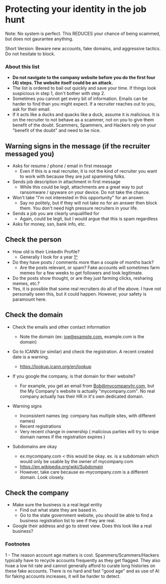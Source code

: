 # Protecting your identity in the job hunt

Note:  No system is perfect.  This REDUCES your chance of being scammed, but does not gaurantee anything.

Short Version:
Beware new accounts, fake domains, and aggressive tactics.  Do not hesitate to block.

### About this list
 - **Do not navigate to the company website before you do the first four (4) steps.  The website itself could be an attack.**
 - The list is ordered to bail out quickly and save your time.  If things look suspicious in step 1, don't bother with step 2. 
 - Sometimes you cannot get every bit of information.  Emails can be harder to find than you might expect.  If a recruiter reaches out to you, ask for their email.
 - If it acts like a ducks and quacks like a duck, assume it is malicious.  It is on the recruiter to not behave as a scammer, not on you to give them benefit of the doubt.  Scammers, Spammers, and Hackers rely on your "benefit of the doubt" and need to be nice.

## Warning signs in the message (if the recruiter messaged you)
 - Asks for resume / phone / email in first message
    - Even if this is a real recruiter, it is not the kind of recruiter you want to work with because they are just spamming folks.
 - Sends job description in attachment in first message
    - While this could be legit, attachments are a great way to put ransomware / spyware on your device.  Do not take the chance.
 - Won't take "I'm not interested in this opportunity" for an answer.  
    - Say no politely, but if they will not take no for an answer then block them.  You don't need high pressure recruiters in your life.
 - Sends a job you are clearly unqualified for
    - Again, could be legit, but I would argue that this is spam regardless
 - Asks for money, ssn, bank info, etc.

## Check the person 
 - How old is their LinkedIn Profile? 
    - Generally I look for a year [1^](#footnotes)
 - Do they have posts / comments more than a couple of months back?  
    - Are the posts relevant, or spam?  Fake accounts will sometimes farm memes for a few weeks to get followers and look legitimate.
 - Do the posts show thought, or are they just farming clicks, resharing memes, etc.?
 - Yes, it is possible that some real recruiters do all of the above.  I have not personally seen this, but it could happen.  However, your safety is paramount here.

## Check the domain
 - Check the emails and other contact information
    - Note the domain (ex:  joe@example.com, example.com is the domain)
 - Go to ICANN (or similar) and check the registration.  A recent created date is a warning.
     - https://lookup.icann.org/en/lookup
 - If you google the company, is that domain for their website?
     - For example, you get an email from Bob@mycompanyhr.com, but the My Company's website is actually "mycompany.com".  No real company actually has their HR in it's own dedicated domain.
 - Warning signs
    - Inconsistent names (eg: company has multiple sites, with different names)
    - Recent registrations 
    - Very recent change in ownership ( malicious parties will try to snipe domain names if the registration expires )

 - Subdomains are okay
    - ex.mycompany.com < this would be okay.  ex. is a subdomain which would only be usable by the owner of mycompany.com
    - https://en.wikipedia.org/wiki/Subdomain
    - However, take care because ex-mycompany.com is a different domain.  Look closely.

## Check the company
 - Make sure the business is a real legal entity
    - Find out what state they are based in.
    - Go to the state government website, you should be able to find a business registration list to see if they are real.
 - Google their address and go to street view.  Does this look like a real business?


### Footnotes
1 - The reason account age matters is cost.  Spammers/Scammers/Hackers typically have to recycle accounts frequently as they get flagged.  They also hvae a low hit rate and cannot generally afford to curate long histories on these fake accounts.  There is no hard and fast "good age" and as use of AI for faking accounts increases, it will be harder to detect.